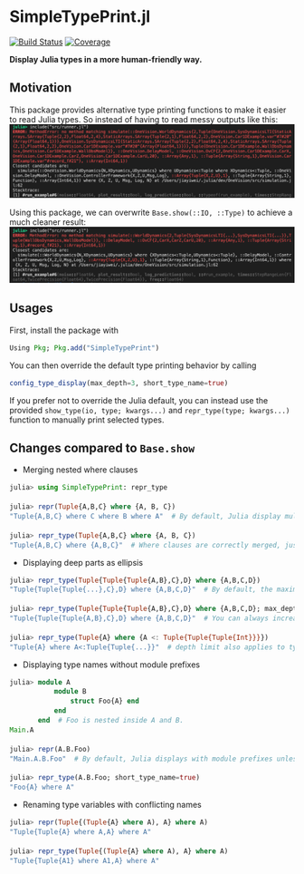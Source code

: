 # SimpleTypePrint.jl

[![Build Status](https://travis-ci.com/MrVPlusOne/SimpleTypePrint.svg?branch=master)](https://travis-ci.com/MrVPlusOne/SimpleTypePrint)
[![Coverage](https://codecov.io/gh/MrVPlusOne/SimpleTypePrint/branch/master/graph/badge.svg)](https://codecov.io/gh/MrVPlusOne/SimpleTypePrint)

**Display Julia types in a more human-friendly way.**

## Motivation

This package provides alternative type printing functions to make it easier to read Julia types. So instead of having to read messy outputs like this:
![Before.png](images/Before.png)

Using this package, we can overwrite `Base.show(::IO, ::Type)` to achieve a much cleaner result:
![After.png](images/After.png)

## Usages
First, install the package with
```julia
Using Pkg; Pkg.add("SimpleTypePrint")
```

You can then override the default type printing behavior by calling
```julia
config_type_display(max_depth=3, short_type_name=true)
```

If you prefer not to override the Julia default, you can instead use the provided `show_type(io, type; kwargs...)` and `repr_type(type; kwargs...)` function to manually print selected types.

## Changes compared to `Base.show`

 - Merging nested where clauses
 ```julia
julia> using SimpleTypePrint: repr_type

julia> repr(Tuple{A,B,C} where {A, B, C})
"Tuple{A,B,C} where C where B where A"  # By default, Julia display multiple where clauses separately

julia> repr_type(Tuple{A,B,C} where {A, B, C})
"Tuple{A,B,C} where {A,B,C}"  # Where clauses are correctly merged, just like how you would write them
 ```

 - Displaying deep parts as ellipsis
 ```julia
julia> repr_type(Tuple{Tuple{Tuple{A,B},C},D} where {A,B,C,D})
"Tuple{Tuple{Tuple{...},C},D} where {A,B,C,D}"  # By default, the maximal display depth is 3

julia> repr_type(Tuple{Tuple{Tuple{A,B},C},D} where {A,B,C,D}; max_depth=5)
"Tuple{Tuple{Tuple{A,B},C},D} where {A,B,C,D}"  # You can always increase `max_depth` as needed
 
 julia> repr_type(Tuple{A} where {A <: Tuple{Tuple{Tuple{Int}}}})
"Tuple{A} where A<:Tuple{Tuple{...}}"  # depth limit also applies to type constraints
 ```

- Displaying type names without module prefixes
```julia
julia> module A
           module B
               struct Foo{A} end
           end
       end  # Foo is nested inside A and B.
Main.A

julia> repr(A.B.Foo)
"Main.A.B.Foo"  # By default, Julia displays with module prefixes unless the type is directly visible from the current scope

julia> repr_type(A.B.Foo; short_type_name=true)
"Foo{A} where A"
```

- Renaming type variables with conflicting names
```julia
julia> repr(Tuple{(Tuple{A} where A), A} where A)
"Tuple{Tuple{A} where A,A} where A"

julia> repr_type(Tuple{(Tuple{A} where A), A} where A)
"Tuple{Tuple{A1} where A1,A} where A"
```

